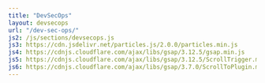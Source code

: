 ```yaml
---
title: "DevSecOps"
layout: devsecops
url: "/dev-sec-ops/"
js2: /js/sections/devsecops.js
js3: https://cdn.jsdelivr.net/particles.js/2.0.0/particles.min.js
js4: https://cdnjs.cloudflare.com/ajax/libs/gsap/3.12.5/gsap.min.js
js5: https://cdnjs.cloudflare.com/ajax/libs/gsap/3.12.5/ScrollTrigger.min.js
js6: https://cdnjs.cloudflare.com/ajax/libs/gsap/3.7.0/ScrollToPlugin.min.js
---
```

